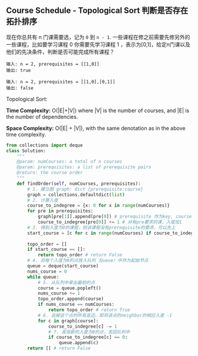 ## Course Schedule - Topological Sort  判断是否存在拓扑排序

现在你总共有 n 门课需要选，记为 `0` 到 `n - 1`. 一些课程在修之前需要先修另外的一些课程，比如要学习课程 0 你需要先学习课程 1 ，表示为[0,1]，给定n门课以及他们的先决条件，判断是否可能完成所有课程？

```
输入: n = 2, prerequisites = [[1,0]] 
输出: true 

输入: n = 2, prerequisites = [[1,0],[0,1]] 
输出: false
```

Topological Sort:

**Time Complexity:** O(|E|+|V|) where |V| is the number of courses, and |E| is the number of dependencies. 

**Space Complexity:** O(|E| + |V|), with the same denotation as in the above time complexity.

```python
from collections import deque
class Solution:
    """
    @param: numCourses: a total of n courses
    @param: prerequisites: a list of prerequisite pairs
    @return: the course order
    """
    def findOrder(self, numCourses, prerequisites):
        # 1. 建立图 graph: dict {prerequisite:course}
        graph = collections.defaultdict(list)
        # 2. 计算入度
        course_to_indegree = {x: 0 for x in range(numCourses)}
        for pre in prerequisites:
            graph[pre[1]].append(pre[0]) # prerequisite 作为key, course作为value加入graph中
            course_to_indegree[pre[0]] += 1 # 对有pre要求的课，入度加1
        # 3. 得到入度为0的课程，则该课程没有prerequisite的要求，可以先上
        start_course = [c for c in range(numCourses) if course_to_indegree[c] == 0]
        
        topo_order = []
        if start_course == []:
            return topo_order # return False
        # 4. 将每个入度为0的点放入队列（Queue）中作为起始节点
        queue = deque(start_course)
        nums_course = 0
        while queue:
            # 5. 从队列中拿出最前的点
            course = queue.popleft()
            nums_course += 1 
            topo_order.append(course)
            if nums_course == numCourses:
                return topo_order # return True
            # 6. 去掉这个点的所有连边，即将该点的neighbor的相应入度 -1
            for c in graph[course]:
                course_to_indegree[c] -= 1 
                # 7. 发现新的入度为0的点，丢回队列中
                if course_to_indegree[c] == 0:
                    queue.append(c)
        return [] # return False
```


